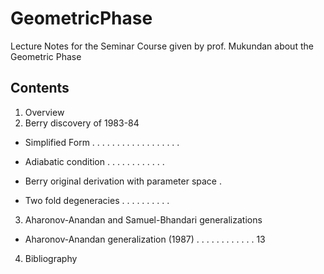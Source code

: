 # GeometricPhase
Lecture Notes for the Seminar Course given by prof. Mukundan about the Geometric Phase

## Contents
1. Overview
2. Berry discovery of 1983-84
- Simplified Form . . . . . . . . . . . . . . . . . .
* Adiabatic condition . . . . . . . . . . . .
- Berry original derivation with parameter space .
* Two fold degeneracies . . . . . . . . . .
3. Aharonov-Anandan and Samuel-Bhandari generalizations
- Aharonov-Anandan generalization (1987) . . . . . . . . . . . . 13
4. Bibliography
